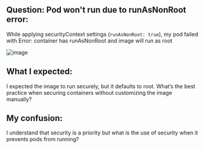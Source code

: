 ## Question: Pod won't run due to runAsNonRoot error:

While applying securityContext settings (`runAsNonRoot: true`), my pod failed with Error: container has runAsNonRoot and image will run as root

![image](https://github.com/user-attachments/assets/938b9c7b-760a-487a-b5ff-323f185cc965)


## What I expected:
I expected the image to run securely, but it defaults to root. What’s the best practice when securing containers without customizing the image manually?

## My confusion:
I understand that security is a priority but what is the use of security when it prevents pods from running?
